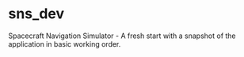 # sns_dev
Spacecraft Navigation Simulator - A fresh start with a snapshot of the application in basic working order.
